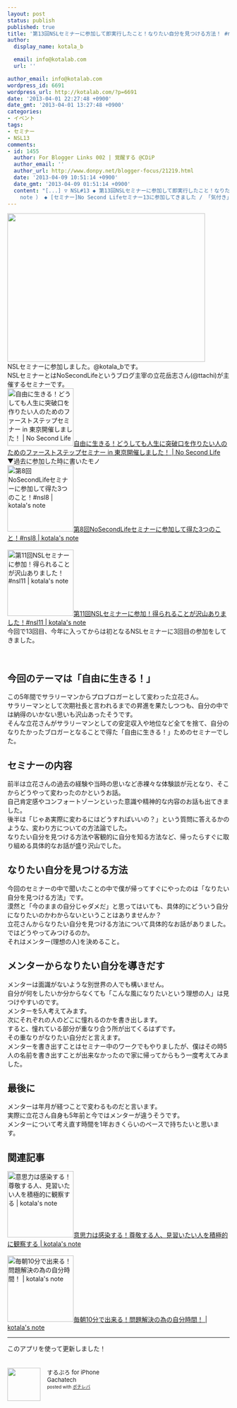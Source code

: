 ```yaml
---
layout: post
status: publish
published: true
title: '第13回NSLセミナーに参加して即実行したこと！なりたい自分を見つける方法！ #nsl13'
author:
  display_name: kotala_b

  email: info@kotalab.com
  url: ''

author_email: info@kotalab.com
wordpress_id: 6691
wordpress_url: http://kotalab.com/?p=6691
date: '2013-04-01 22:27:48 +0900'
date_gmt: '2013-04-01 13:27:48 +0900'
categories:
- イベント
tags:
- セミナー
- NSL13
comments:
- id: 1455
  author: For Blogger Links 002 | 覚醒する @CDiP
  author_email: ''
  author_url: http://www.donpy.net/blogger-focus/21219.html
  date: '2013-04-09 10:51:14 +0900'
  date_gmt: '2013-04-09 01:51:14 +0900'
  content: "[...] ▽ NSL#13 ◆ 第13回NSLセミナーに参加して即実行したこと！なりたい自分を見つける方法！ #nsl13 （ via kotala&#8217;s
    note ） ◆ [セミナー]No Second Lifeセミナー13に参加してきました / 「気付き」 [...]"
---
```

<p><img alt="" src="http://kotalab.com/wp-content/uploads/slooProImg_20130401222745.jpg" width="448" height="336" /><br />
NSLセミナーに参加しました。@kotala_bです。<br />
NSLセミナーとはNoSecondLifeというブログ主宰の立花岳志さん(@ttachi)が主催するセミナーです。<br />
<a href="http://www.ttcbn.net/no_second_life/archives/33209" target="_blank"><img  class="alignleft" src="http://capture.heartrails.com/150x130?http://www.ttcbn.net/no_second_life/archives/33209" alt="自由に生きる！どうしても人生に突破口を作りたい人のためのファーストステップセミナー in 東京開催しました！ | No Second Life" width="150" height="130" /></a><a href="http://www.ttcbn.net/no_second_life/archives/33209" target="_blank">自由に生きる！どうしても人生に突破口を作りたい人のためのファーストステップセミナー in 東京開催しました！ | No Second Life</a><a href="http://b.hatena.ne.jp/entry/http://www.ttcbn.net/no_second_life/archives/33209" target="_blank"><img border="0" src="http://b.hatena.ne.jp/entry/image/http://www.ttcbn.net/no_second_life/archives/33209" alt="" /></a><br style="clear:both;" />▼過去に参加した時に書いたモノ<br />
<a href="http://kotalab.com/nsl-8" target="_blank"><img  class="alignleft" src="http://kotalab.com/wp-content/uploads/nsl8_120929.jpg" alt="第8回NoSecondLifeセミナーに参加して得た3つのこと！#nsl8 | kotala's note" width="150" /></a><a href="http://kotalab.com/nsl-8" target="_blank">第8回NoSecondLifeセミナーに参加して得た3つのこと！#nsl8 | kotala's note</a><br style="clear:both;" /><br />
<a href="http://kotalab.com/nsl-11th" target="_blank"><img  class="alignleft" src="http://kotalab.com/wp-content/uploads/nsl11_20121118_01.jpg" alt="第11回NSLセミナーに参加！得られることが沢山ありました！#nsl11 | kotala's note" width="150" /></a><a href="http://kotalab.com/nsl-11th" target="_blank">第11回NSLセミナーに参加！得られることが沢山ありました！#nsl11 | kotala's note</a><br style="clear:both;" />今回で13回目、今年に入ってからは初となるNSLセミナーに3回目の参加をしてきました。</p>
<p><!--more--><br />
<!--more--></p>
<h2>今回のテーマは「自由に生きる！」</h2>
<p>この5年間でサラリーマンからプロブロガーとして変わった立花さん。<br />
サラリーマンとして次期社長と言われるまでの昇進を果たしつつも、自分の中では納得のいかない思いも沢山あったそうです。<br />
そんな立花さんがサラリーマンとしての安定収入や地位など全てを捨て、自分のなりたかったブロガーとなることで得た「自由に生きる！」ためのセミナーでした。</p>
<h2>セミナーの内容</h2>
<p>前半は立花さんの過去の経験や当時の思いなど赤裸々な体験談が元となり、そこからどうやって変わったのかというお話。<br />
自己肯定感やコンフォートゾーンといった意識や精神的な内容のお話も出てきました。<br />
後半は「じゃあ実際に変わるにはどうすればいいの？」という質問に答えるかのような、変わり方についての方法論でした。<br />
なりたい自分を見つける方法や客観的に自分を知る方法など、帰ったらすぐに取り組める具体的なお話が盛り沢山でした。</p>
<h2>なりたい自分を見つける方法</h2>
<p>今回のセミナーの中で聞いたことの中で僕が帰ってすぐにやったのは「なりたい自分を見つける方法」です。<br />
漠然と「今のままの自分じゃダメだ」と思ってはいても、具体的にどういう自分になりたいのかわからないということはありませんか？<br />
立花さんからなりたい自分を見つける方法について具体的なお話がありました。<br />
ではどうやってみつけるのか。<br />
それはメンター(理想の人)を決めること。</p>
<h2>メンターからなりたい自分を導きだす</h2>
<p>メンターは面識がないような別世界の人でも構いません。<br />
自分が何をしたいか分からなくても「こんな風になりたいという理想の人」は見つけやすいのです。<br />
メンターを5人考えてみます。<br />
次にそれぞれの人のどこに憧れるのかを書き出します。<br />
すると、憧れている部分が重なり合う所が出てくるはずです。<br />
その重なりがなりたい自分だと言えます。<br />
メンターを書き出すことはセミナー中のワークでもやりましたが、僕はその時5人の名前を書き出すことが出来なかったので家に帰ってからもう一度考えてみました。</p>
<h2>最後に</h2>
<p>メンターは年月が経つことで変わるものだと言います。<br />
実際に立花さん自身も5年前と今ではメンターが違うそうです。<br />
メンターについて考え直す時間を1年おきくらいのペースで持ちたいと思います。</p>
<h2 class="rele">関連記事</h2>
<p><a href="http://kotalab.com/positive-observation" target="_blank"><img  class="alignleft" src="http://kotalab.com/wp-content/uploads/influence_130211-448x383.jpg" alt="意思力は感染する！尊敬する人、見習いたい人を積極的に観察する | kotala's note" width="150" /></a><a href="http://kotalab.com/positive-observation" target="_blank">意思力は感染する！尊敬する人、見習いたい人を積極的に観察する | kotala's note</a><br style="clear:both;" /><br />
<a href="http://kotalab.com/my-time-every-morning-10min" target="_blank"><img  class="alignleft" src="http://kotalab.com/wp-content/uploads/morning10min_130330-448x336.jpg" alt="毎朝10分で出来る！問題解決の為の自分時間！ | kotala's note" width="150" /></a><a href="http://kotalab.com/my-time-every-morning-10min" target="_blank">毎朝10分で出来る！問題解決の為の自分時間！ | kotala's note</a><br style="clear:both;" /></p>
<hr>
<p>このアプリを使って更新しました！</p>
<div class="pochireba" style="text-align:left;font-size:small;padding:20px 0;/zoom: 1;overflow: hidden;"><span class="removed_link" title="http://click.linksynergy.com/fs-bin/click?id=d2yYUp776R4&amp;subid=&amp;offerid=94348.1&amp;type=3&amp;tmpid=3910&amp;RD_PARM1=http%253A%252F%252Fitunes.apple.com%252Fjp%252Fapp%252Fsurupuro-for-iphone%252Fid436676299%253Fmt%253D8%2526uo%253D4"><img src="http://a1.mzstatic.com/us/r1000/065/Purple/v4/4c/c6/a8/4cc6a855-cc5c-34ed-0436-36e219eafb81/mzl.xejvrijs.jpg" width="75" height="75" style="float:left;margin:0 15px 0 0;" class="pochi_img" ></span>
<div class="pochi_info" style="text-align:left;/zoom: 1;overflow: hidden;">
<div class="pochi_name"><span class="removed_link" title="http://click.linksynergy.com/fs-bin/click?id=d2yYUp776R4&amp;subid=&amp;offerid=94348.1&amp;type=3&amp;tmpid=3910&amp;RD_PARM1=http%253A%252F%252Fitunes.apple.com%252Fjp%252Fapp%252Fsurupuro-for-iphone%252Fid436676299%253Fmt%253D8%2526uo%253D4">するぷろ for iPhone</span></div>
<div class="pochi_seller"><span class="removed_link" title="http://click.linksynergy.com/fs-bin/click?id=d2yYUp776R4&amp;subid=&amp;offerid=94348.1&amp;type=3&amp;tmpid=3910&amp;RD_PARM1=http%253A%252F%252Fitunes.apple.com%252Fjp%252Fartist%252Fgachatech%252Fid358731102%253Fuo%253D4">Gachatech</span></div>
<div class="pochi_post" style="font-size:x-small;">posted with <a href="http://pochireba.com" target="_blank">ポチレバ</a></div>
</div>
<div class="pochireba-footer" style="clear: left"></div>
</div>
